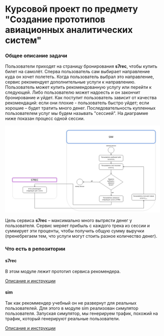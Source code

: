 # Курсовой проект по предмету "Создание прототипов авиационных аналитических систем" 


### Общее описание задачи

Пользователи приходят на страницу бронирования **s7rec**, чтобы купить билет на самолёт.
Сперва пользователь сам выбирает направление куда он хочет полететь.
Когда пользователь выбрал это направление, сервис рекомендует дополнительные услуги к направлению.
Пользователь может купить рекомендованную услугу или перейти к следующей.
Либо пользователю может надоесть и он закончит бронирование и уйдет.
Как поступит пользователь зависит от качества рекомендаций: если они плохие - пользователь быстро уйдет; если хорошие –
будет тратить много денег.
Последовательность купленных пользователем услуг мы будем называть "сессией".
На диаграмме ниже показан процесс одной сессии.  

![Взаимодействие пользователя с рекомендером S7REC](user-flow.JPG)

Цель сервиса **s7rec** – максимально много вытрясти денег у пользователя.
Сервис меряет прибыль с каждого трека из сессии и суммирует эти проценты, чтобы получить общую сумму выручки (пренебрегаем тем, что услуги могут стоить разное количество денег).

### Что есть в репозитории

#### s7rec

В этом модуле лежит прототип сервиса рекомендера. 

[Описание и инструкции](s7rec/README.md)

#### sim

Так как рекоммендер учебный он не развернут для реальных пользователей. 
Для этого в модуле sim реализован симулятор пользователя.
Запуская симулятор, мы генерируем трафик, похожий на трафик, который генерируют реальные пользователи.

[Описание и инструкции](sim/README.md)


